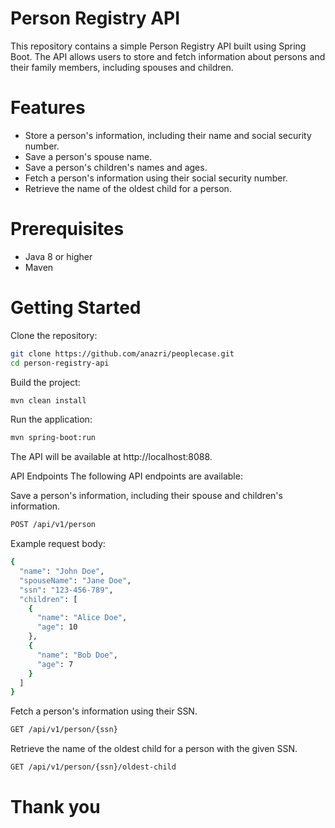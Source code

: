 # Person Registry API
This repository contains a simple Person Registry API built using Spring Boot. The API allows users to store and fetch information about persons and their family members, including spouses and children.

# Features
- Store a person's information, including their name and social security number.
- Save a person's spouse name.
- Save a person's children's names and ages.
- Fetch a person's information using their social security number.
- Retrieve the name of the oldest child for a person.

# Prerequisites
- Java 8 or higher
- Maven

# Getting Started
Clone the repository:

```sh
git clone https://github.com/anazri/peoplecase.git
cd person-registry-api
```

Build the project:
```sh
mvn clean install
```

Run the application:

```sh
mvn spring-boot:run
```

The API will be available at http://localhost:8088.

API Endpoints
The following API endpoints are available:

Save a person's information, including their spouse and children's information.
```sh
POST /api/v1/person
```
Example request body:
```sh
{
  "name": "John Doe",
  "spouseName": "Jane Doe",
  "ssn": "123-456-789",
  "children": [
    {
      "name": "Alice Doe",
      "age": 10
    },
    {
      "name": "Bob Doe",
      "age": 7
    }
  ]
}
```

Fetch a person's information using their SSN.
```sh
GET /api/v1/person/{ssn}
```

Retrieve the name of the oldest child for a person with the given SSN.
```sh
GET /api/v1/person/{ssn}/oldest-child
```

# Thank you

